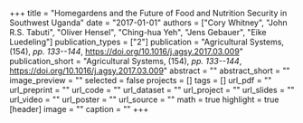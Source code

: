 +++
title = "Homegardens and the Future of Food and Nutrition Security in Southwest Uganda"
date = "2017-01-01"
authors = ["Cory Whitney", "John R.S. Tabuti", "Oliver Hensel", "Ching-hua Yeh", "Jens Gebauer", "Eike Luedeling"]
publication_types = ["2"]
publication = "Agricultural Systems, (154), _pp. 133--144_, https://doi.org/10.1016/j.agsy.2017.03.009"
publication_short = "Agricultural Systems, (154), _pp. 133--144_, https://doi.org/10.1016/j.agsy.2017.03.009"
abstract = ""
abstract_short = ""
image_preview = ""
selected = false
projects = []
tags = []
url_pdf = ""
url_preprint = ""
url_code = ""
url_dataset = ""
url_project = ""
url_slides = ""
url_video = ""
url_poster = ""
url_source = ""
math = true
highlight = true
[header]
image = ""
caption = ""
+++
